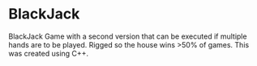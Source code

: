# BlackJack
BlackJack Game with a second version that can be executed if multiple hands are to be played. Rigged so the house wins >50% of games. This
was created using C++.
